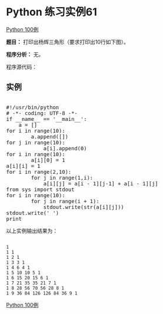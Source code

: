 Python 练习实例61
=============

 [Python 100例](python-100-examples.md)


 **题目：** 打印出杨辉三角形（要求打印出10行如下图）。　　

 **程序分析：** 无。

 程序源代码：

  实例
--

 <pre>

#!/usr/bin/python
# -*- coding: UTF-8 -*-
if __name__ == '__main__':
    a = []
for i in range(10):
        a.append([])
for j in range(10):
            a[i].append(0)
for i in range(10):
        a[i][0] = 1
a[i][i] = 1
for i in range(2,10):
        for j in range(1,i):
            a[i][j] = a[i - 1][j-1] + a[i - 1][j]
from sys import stdout
for i in range(10):
        for j in range(i + 1):
            stdout.write(str(a[i][j]))
stdout.write(' ')
print
</pre>

  以上实例输出结果为：


```

1
1 1
1 2 1
1 3 3 1
1 4 6 4 1
1 5 10 10 5 1
1 6 15 20 15 6 1
1 7 21 35 35 21 7 1
1 8 28 56 70 56 28 8 1
1 9 36 84 126 126 84 36 9 1

```

 [Python 100例](python-100-examples.md)

